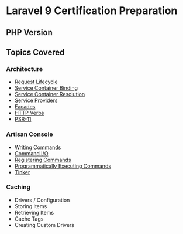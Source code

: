 # Laravel 9 Certification Preparation

## PHP Version

## Topics Covered

### Architecture

- [Request Lifecycle](https://laravel.com/docs/9.x/lifecycle)
- [Service Container Binding](https://laravel.com/docs/9.x/container#binding)
- [Service Container Resolution](https://laravel.com/docs/9.x/container#resolving)
- [Service Providers](https://laravel.com/docs/9.x/providers#main-content)
- [Facades](https://laravel.com/docs/9.x/facades#main-content)
- [HTTP Verbs](https://developer.mozilla.org/en-US/docs/Web/HTTP/Methods)
- [PSR-11](https://github.com/php-fig/fig-standards/blob/master/accepted/PSR-11-container.md)

### Artisan Console

- [Writing Commands](https://laravel.com/docs/9.x/artisan#writing-commands)
- [Command I/O](https://laravel.com/docs/9.x/artisan#command-io)
- [Registering Commands](https://laravel.com/docs/9.x/artisan#registering-commands)
- [Programmatically Executing Commands](https://laravel.com/docs/9.x/artisan#programmatically-executing-commands)
- [Tinker](https://laravel.com/docs/9.x/artisan#tinker)

### Caching
- Drivers / Configuration
- Storing Items
- Retrieving Items
- Cache Tags
- Creating Custom Drivers
